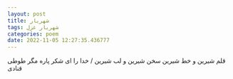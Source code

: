```yaml
---
layout: post
title: شهریار
tags: شهریار غزل
categories: poem
date: 2022-11-05 12:27:35.436777
---
```


قلم شیرین و خط شیرین سخن شیرین و لب شیرین / خدا را ای شکر پاره مگر طوطی قنادی